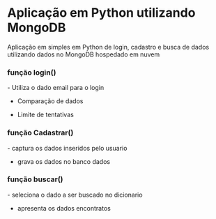 # Aplicação em Python utilizando MongoDB

Aplicação em simples em Python de login, cadastro e busca de dados utilizando dados no MongoDB hospedado em nuvem

<h3>função login()</h3>
- Utiliza o dado email para o login

- Comparação de dados

- Limite de tentativas

<h3>função Cadastrar()</h3>
- captura os dados inseridos pelo usuario

- grava os dados no banco dados

<h3>função buscar()</h3>
- seleciona o dado a ser buscado no dicionario

- apresenta os dados encontratos
